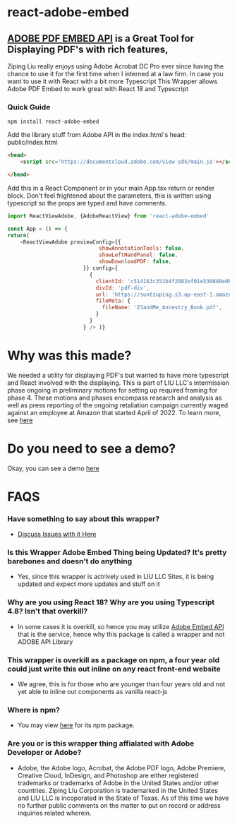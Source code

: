 # react-adobe-embed
## [ADOBE PDF EMBED API](https://developer.adobe.com/document-services/apis/pdf-embed/) is a Great Tool for Displaying PDF's with rich features,

Ziping Liu really enjoys using Adobe Acrobat DC Pro ever since having the chance to use it for the first time when I interned at a law firm. In case you want to use it with React with a bit more Typescript This Wrapper allows Adobe PDF Embed to work great with React 18 and Typescript

### Quick Guide

`npm install react-adobe-embed`

Add the library stuff from Adobe API in the index.html's head: public/index.html
```html
<head>
    <script src='https://documentcloud.adobe.com/view-sdk/main.js'></script>

</head>
```

Add this in a React Component or in your main App.tsx return or render block. Don't feel frightened about the parameters, this is written using typescript so the props are typed and have comments.
```js
import ReactViewAdobe, {AdobeReactView} from 'react-adobe-embed'

const App = () => {
return(
    <ReactViewAdobe previewConfig={{
                             showAnnotationTools: false,
                             showLeftHandPanel: false,
                             showDownloadPDF: false,
                        }} config={
                          {
                            clientId: 'c514163c351b4f2082ef01e530840e0b', // Feel free to use this api key, it only works for http://localhost so I don't care if you use it
                            divId: 'pdf-div',
                            url: 'https://suntzuping.s3.ap-east-1.amazonaws.com/ANDYTIME/23andMe_Ancestry_Book.pdf', // You can use this URL too, it only will work for localhost as well.
                            fileMeta: {
                              fileName: '23andMe_Ancestry_Book.pdf',
                            }
                          }
                        } /> )}
```

# Why was this made?

 We needed a utility for displaying PDF's but wanted to have more typescript and React involved with the displaying. This is part of LIU LLC's intermission phase ongoing in preliminary motions for setting up required framing for phase 4. These motions and phases encompass research and analysis as well as press reporting of the ongoing retaliation campaign currently waged against an employee at Amazon that started April of 2022. To learn more, see [here](https://andyjassy.cn/amazonblackmail)

# Do you need to see a demo? 

Okay, you can see a demo [here](https://aboutamazon.me/live#react-adobe-embed)



# FAQS
### Have something to say about this wrapper?
 - [Discuss Issues with it Here](https://github.com/ZIPING-LIU-CORPORATION/react-adobe-embed/discussions/1)
### Is this Wrapper Adobe Embed Thing being Updated? It's pretty barebones and doesn't do anything 
 - Yes, since this wrapper is actrively used in LIU LLC Sites, it is being updated and expect more updates and stuff on it

### Why are you using React 18? Why are you using Typescript 4.8? Isn't that overkill?
 - In some cases it is overkill, so hence you may utilize [Adobe Embed API](https://developer.adobe.com/document-services/apis/pdf-embed/) that is the service, hence why this package is called a wrapper and not ADOBE API Library

### This wrapper is overkill as a package on npm, a four year old could just write this out inline on any react front-end website
 - We agree, this is for those who are younger than four years old and not yet able to inline out components as vanilla react-js

### Where is npm?
 - You may view [here](https://www.npmjs.com/package/react-adobe-embed) for its npm package.

### Are you or is this wrapper thing affialated with Adobe Developer or Adobe?
 - Adobe, the Adobe logo, Acrobat, the Adobe PDF logo, Adobe Premiere, Creative Cloud, InDesign, and Photoshop are either registered trademarks or trademarks of Adobe in the United States and/or other countries. Ziping LIu Corporation  is trademarked in the United States and LIU LLC is incoporated in the State of Texas. As of this time we have no further public comments on the matter to put on record or address inquiries related wherein.